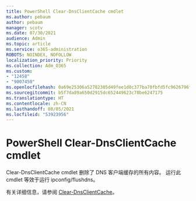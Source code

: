 ```yaml
---
title: PowerShell Clear-DnsClientCache cmdlet
ms.author: pebaum
author: pebaum
manager: scotv
ms.date: 07/30/2021
audience: Admin
ms.topic: article
ms.service: o365-administration
ROBOTS: NOINDEX, NOFOLLOW
localization_priority: Priority
ms.collection: Adm_O365
ms.custom:
- "12458"
- "9007450"
ms.openlocfilehash: 0a69e25306a52782305d49fee1d0c377ba70fbfd5fc9626796f4700e776f2c37
ms.sourcegitcommit: b5f7da89a650d2915dc652449623c78be6247175
ms.translationtype: HT
ms.contentlocale: zh-CN
ms.lasthandoff: 08/05/2021
ms.locfileid: "53923956"
---
```

# <a name="powershell-clear-dnsclientcache-cmdlet"></a>PowerShell Clear-DnsClientCache cmdlet

Clear-DnsClientCache cmdlet 删除了 DNS 客户端缓存的所有内容。 运行此 cmdlet 等效于运行 ipconfig/flushdns。

有关详细信息，请参阅 [Clear-DnsClientCache](/powershell/module/dnsclient/clear-dnsclientcache?view=windowsserver2019-ps)。